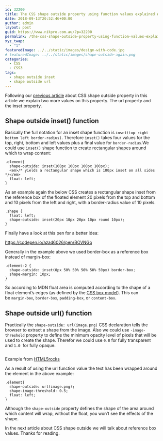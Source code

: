 ```yaml
---
id: 32200
title: The CSS shape outside property using function values explained with examples part 2
date: 2018-09-13T20:52:46+00:00
author: admin
layout: post
guid: https://www.nikpro.com.au/?p=32200
permalink: /the-css-shape-outside-property-using-function-values-explained-with-examples-part-2/
xyz_twap:
  - "1"
featuredImage: ../../static/images/design-with-code.jpg
# featuredImage: ../../static/images/shape-outside-again.png
categories:
  - CSS
  - CSS3
tags:
  - shape outside inset
  - shape outside url
---
```


Following our [previous article](https://www.nikpro.com.au/the-css-shape-properties-using-function-values-explained-with-examples-part-1/) about CSS shape outside property in this article we explain two more values on this property. The url property and the inset property.

## Shape outside inset() function

Basically the full notation for an inset shape function is `inset(top right bottom left border-radius)`. Therefore `inset()` takes four values for the top, right, bottom and left values plus a final value for `border-radius`.We could use `inset()` shape function to create rectangular shapes around which to wrap content:

```
.element{
  shape-outside: inset(100px 100px 100px 100px);
  <em>/* yields a rectangular shape which is 100px inset on all sides */</em>
  float: left;
}
```

As an example again the below CSS creates a rectangular shape inset from the reference box of the floated element 20 pixels from the top and bottom and 10 pixels from the left and right, with a border-radius value of 10 pixels.

```
.shape {
  float: left;
  shape-outside: inset(20px 10px 20px 10px round 10px);
}
```

Finally have a look at this pen for a better idea:

https://codepen.io/azad6026/pen/BOVNGo

Generally in the example above we used border-box as a reference box instead of margin-box:

```
.element-2 {
  shape-outside: inset(0px 50% 50% 50% 50% 50px) border-box;
  shape-margin: 10px;
}
```

So according to MDN float area is computed according to the shape of a float element&#8217;s edges (as defined by the [CSS box model](https://developer.mozilla.org/en-US/docs/Web/CSS/box_model)). This can be `margin-box`, `border-box`, `padding-box`, or `content-box`.

## Shape outside url() function

Practically the `shape-outside: url(image.png)` CSS declaration tells the browser to extract a shape from the image. Also we could use `-image-threshold` property to define the minimum opacity level of pixels that will be used to create the shape. Therefor we could use `0.0` for fully transparent and `1.0`  for fully opaque.


<img src="https://www.nikpro.com.auespresso.jpg" alt="" class="wp-image-32202" srcset="https://testgatsby.localespresso.jpg 660w, https://testgatsby.localespresso-300x182.jpg 300w" sizes="(max-width: 660px) 100vw, 660px" /> <figcaption>Example from <a href="https://www.html5rocks.com/en/tutorials/shapes/getting-started/" target="_blank" rel="noopener noreferrer">HTML5rocks</a></figcaption>


As a result of using the url function value the text has been wrapped around the element in the above example:

```
.element{
  shape-outside: url(image.png);
  shape-image-threshold: 0.5;
  float: left;
}
```

Although the `shape-outside` property defines the shape of the area around which content will wrap, without the float, you won&#8217;t see the effects of the shape.

In the next article about CSS shape outside we will talk about reference box values. Thanks for reading.
